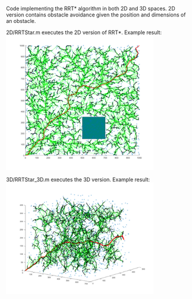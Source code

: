 Code implementing the RRT* algorithm in both 2D and 3D spaces. 2D version contains obstacle avoidance given the position and dimensions of an obstacle. 

2D/RRTStar.m executes the 2D version of RRT*.
Example result:
<img src="https://raw.githubusercontent.com/saihv/rrtstar/master/result.png" width="400">

3D/RRTStar_3D.m executes the 3D version.
Example result:
<img src="https://raw.githubusercontent.com/saihv/rrtstar/master/result3d.png" width="400">